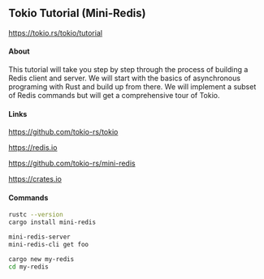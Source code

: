 ## Tokio Tutorial (Mini-Redis)

https://tokio.rs/tokio/tutorial

#### About

This tutorial will take you step by step through the process of building a Redis client and server.
We will start with the basics of asynchronous programing with Rust and build up from there.
We will implement a subset of Redis commands but will get a comprehensive tour of Tokio.

#### Links

https://github.com/tokio-rs/tokio

https://redis.io

https://github.com/tokio-rs/mini-redis

https://crates.io

#### Commands

```bash
rustc --version
cargo install mini-redis
```
```bash
mini-redis-server
mini-redis-cli get foo
```
```bash
cargo new my-redis
cd my-redis
```

